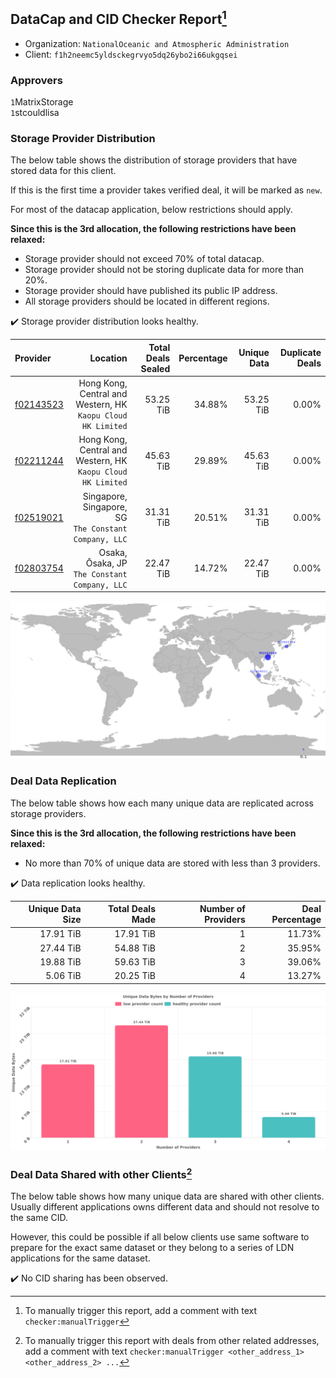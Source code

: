 ## DataCap and CID Checker Report[^1]
 - Organization: `NationalOceanic and Atmospheric Administration`
 - Client: `f1h2neemc5yldsckegrvyo5dq26ybo2i66ukgqsei`
### Approvers
`1`MatrixStorage<br/>`1`stcouldlisa

### Storage Provider Distribution
The below table shows the distribution of storage providers that have stored data for this client.

If this is the first time a provider takes verified deal, it will be marked as `new`.

For most of the datacap application, below restrictions should apply.

**Since this is the 3rd allocation, the following restrictions have been relaxed:**
 - Storage provider should not exceed 70% of total datacap.
 - Storage provider should not be storing duplicate data for more than 20%.
 - Storage provider should have published its public IP address.
 - All storage providers should be located in different regions.

✔️ Storage provider distribution looks healthy.

| Provider                                              |                                                        Location | Total Deals Sealed | Percentage | Unique Data | Duplicate Deals |
| :---------------------------------------------------- | --------------------------------------------------------------: | -----------------: | ---------: | ----------: | --------------: |
| [f02143523](https://filfox.info/en/address/f02143523) | Hong Kong, Central and Western, HK<br/>`Kaopu Cloud HK Limited` |          53.25 TiB |     34.88% |   53.25 TiB |           0.00% |
| [f02211244](https://filfox.info/en/address/f02211244) | Hong Kong, Central and Western, HK<br/>`Kaopu Cloud HK Limited` |          45.63 TiB |     29.89% |   45.63 TiB |           0.00% |
| [f02519021](https://filfox.info/en/address/f02519021) |        Singapore, Singapore, SG<br/>`The Constant Company, LLC` |          31.31 TiB |     20.51% |   31.31 TiB |           0.00% |
| [f02803754](https://filfox.info/en/address/f02803754) |                Osaka, Ōsaka, JP<br/>`The Constant Company, LLC` |          22.47 TiB |     14.72% |   22.47 TiB |           0.00% |

<img src="https://raw.githubusercontent.com/data-preservation-programs/filplus-checker-assets/main/filecoin-project/filecoin-plus-large-datasets/issues/2116/1695871326054.png"/>

### Deal Data Replication
The below table shows how each many unique data are replicated across storage providers.


**Since this is the 3rd allocation, the following restrictions have been relaxed:**
- No more than 70% of unique data are stored with less than 3 providers.

✔️ Data replication looks healthy.

| Unique Data Size | Total Deals Made | Number of Providers | Deal Percentage |
| ---------------: | ---------------: | ------------------: | --------------: |
|        17.91 TiB |        17.91 TiB |                   1 |          11.73% |
|        27.44 TiB |        54.88 TiB |                   2 |          35.95% |
|        19.88 TiB |        59.63 TiB |                   3 |          39.06% |
|         5.06 TiB |        20.25 TiB |                   4 |          13.27% |

<img src="https://raw.githubusercontent.com/data-preservation-programs/filplus-checker-assets/main/filecoin-project/filecoin-plus-large-datasets/issues/2116/1695871326968.png"/>

### Deal Data Shared with other Clients[^3]
The below table shows how many unique data are shared with other clients.
Usually different applications owns different data and should not resolve to the same CID.

However, this could be possible if all below clients use same software to prepare for the exact same dataset or they belong to a series of LDN applications for the same dataset.

✔️ No CID sharing has been observed.

[^1]: To manually trigger this report, add a comment with text `checker:manualTrigger`

[^2]: Deals from those addresses are combined into this report as they are specified with `checker:manualTrigger`

[^3]: To manually trigger this report with deals from other related addresses, add a comment with text `checker:manualTrigger <other_address_1> <other_address_2> ...`
